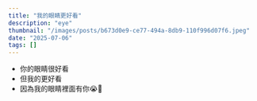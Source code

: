 ```yaml
---
title: "我的眼睛更好看"
description: "eye"
thumbnail: "/images/posts/b673d0e9-ce77-494a-8db9-110f996d07f6.jpeg"
date: "2025-07-06"
tags: []
---
```

- 你的眼睛很好看
- 但我的更好看
- 因為我的眼睛裡面有你😭🫵
